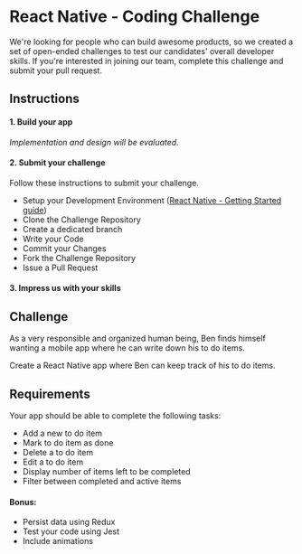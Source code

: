 # React Native - Coding Challenge

We're looking for people who can build awesome products, so we created a set of open-ended challenges to test our candidates' overall developer skills.
If you're interested in joining our team, complete this challenge and submit your pull request.

## Instructions
#### 1. Build your app

*Implementation and design will be evaluated.*
#### 2. Submit your challenge
Follow these instructions to submit your challenge.
* Setup your Development Environment ([React Native - Getting Started guide](https://facebook.github.io/react-native/docs/getting-started.html))
* Clone the Challenge Repository
* Create a dedicated branch
* Write your Code
* Commit your Changes
* Fork the Challenge Repository
* Issue a Pull Request

#### 3. Impress us with your skills

## Challenge
As a very responsible and organized human being, Ben finds himself wanting a 
mobile app where he can write down his to do items.

Create a React Native app where Ben can keep track of his to do items.

## Requirements
Your app should be able to complete the following tasks:
* Add a new to do item
* Mark to do item as done
* Delete a to do item
* Edit a to do item
* Display number of items left to be completed
* Filter between completed and active items

#### Bonus:
* Persist data using Redux
* Test your code using Jest
* Include animations
